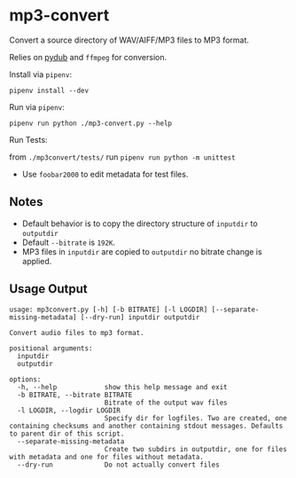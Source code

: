 # mp3-convert

Convert a source directory of WAV/AIFF/MP3 files to MP3 format.

Relies on [pydub](https://github.com/jiaaro/pydub) and `ffmpeg` for conversion.

Install via `pipenv`:

`pipenv install --dev`

Run via `pipenv`:

`pipenv run python ./mp3-convert.py --help`

Run Tests:

from `./mp3convert/tests/` run `pipenv run python -m unittest`

- Use `foobar2000` to edit metadata for test files.

## Notes

- Default behavior is to copy the directory structure of `inputdir` to `outputdir`
- Default `--bitrate` is `192K`.
- MP3 files in `inputdir` are copied to `outputdir` no bitrate change is applied.

## Usage Output

```
usage: mp3convert.py [-h] [-b BITRATE] [-l LOGDIR] [--separate-missing-metadata] [--dry-run] inputdir outputdir

Convert audio files to mp3 format.

positional arguments:
  inputdir
  outputdir

options:
  -h, --help            show this help message and exit
  -b BITRATE, --bitrate BITRATE
                        Bitrate of the output wav files
  -l LOGDIR, --logdir LOGDIR
                        Specify dir for logfiles. Two are created, one containing checksums and another containing stdout messages. Defaults to parent dir of this script.
  --separate-missing-metadata
                        Create two subdirs in outputdir, one for files with metadata and one for files without metadata.
  --dry-run             Do not actually convert files
```